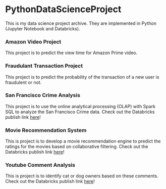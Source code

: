 # PythonDataScienceProject

This is my data science project archive. They are implemented in Python (Jupyter Notebook and Databricks). 

### Amazon Video Project
This project is to predict the view time for Amazon Prime video.

### Fraudulant Transaction Project
This project is to predict the probability of the transaction of a new user is fraudulent or not.

###

### San Francisco Crime Analysis 
This project is to use the online analytical processing (OLAP) with Spark SQL to analyze the San Francisco Crime data.
Check out the Databricks publish link [here](https://databricks-prod-cloudfront.cloud.databricks.com/public/4027ec902e239c93eaaa8714f173bcfc/5388225114725081/206615640196988/8951771937088081/latest.html)! 

### Movie Recommendation System
This is project is to develop a movie recommendation engine to predict the ratings for the movies based on collaborative filtering.
Check out the Databricks publish link [here](https://databricks-prod-cloudfront.cloud.databricks.com/public/4027ec902e239c93eaaa8714f173bcfc/5388225114725081/1971262467642722/8951771937088081/latest.html)!

### Youtube Comment Analysis
This is project is to identify cat or dog owners based on these comments.
Check out the Databricks publish link [here](https://databricks-prod-cloudfront.cloud.databricks.com/public/4027ec902e239c93eaaa8714f173bcfc/5388225114725081/3379718548094259/8951771937088081/latest.html)!





